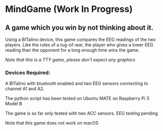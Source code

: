 # MindGame (Work In Progress)
## A game which you win by not thinking about it.


Using a BITalino device, this game compares the EEG readings of the two players. Like the rules of a tug-of-war, the player who gives a lower EEG reading than the opponent for a long enough time wins the game.


*Note that this is a TTY game, please don't expect any graphics*


### Devices Required:

A BITalino with bluetooth enabled and two EEG sensors connecting to channel A1 and A2.


The python script has been tested on Ubuntu MATE on Raspberry Pi 3 Model B


The game is so far only tested with two ACC sensors. EEG testing pending


Note that this game does not work on macOS
